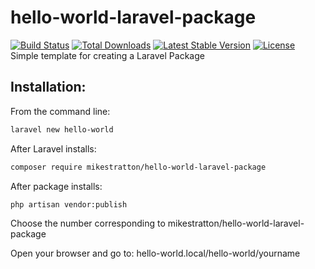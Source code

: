 # hello-world-laravel-package   
[![Build Status](https://img.shields.io/travis/mikestratton/hello-world-laravel-package/master.svg?style=flat-square)](https://travis-ci.org/mikestratton/hello-world-laravel-package)  <a href="https://packagist.org/packages/mikestratton/hello-world-laravel-package"><img src="https://poser.pugx.org/mikestratton/hello-world-laravel-package/d/total.svg" alt="Total Downloads"></a>  <a href="https://packagist.org/packages/mikestratton/hello-world-laravel-package"><img src="https://poser.pugx.org/mikestratton/hello-world-laravel-package/v/stable.svg" alt="Latest Stable Version"></a>  <a href="https://packagist.org/packages/mikestratton/hello-world-laravel-package"><img src="https://poser.pugx.org/mikestratton/hello-world-laravel-package/license.svg" alt="License"></a>   
Simple template for creating a Laravel Package  

## Installation:  

From the command line: 
```bash
laravel new hello-world
```
After Laravel installs:  
```bash
composer require mikestratton/hello-world-laravel-package
```
After package installs:  
```bash
php artisan vendor:publish  
```

Choose the number corresponding to mikestratton/hello-world-laravel-package  

Open your browser and go to: hello-world.local/hello-world/yourname
